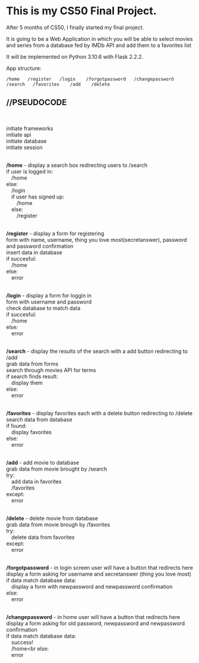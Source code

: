 # This is my CS50 Final Project. 

After 5 months of CS50, I finally started my final project. 

It is going to be a Web Application in which you will be able to select movies and series from a database fed by IMDb API and add them to a favorites list

It will be implemented on Python 3.10.6 with Flask 2.2.2.

App structure:

    /home   /register   /login    /forgotpassword   /changepassword   /search   /favorites    /add    /delete
  

<h2>//PSEUDOCODE</h2>
<br>

initiate frameworks<br>
initiate api<br>
initiate database<br>
initiate session<br>
<br>

**/home** - display a search box redirecting users to /search<br>
if user is logged in:<br>
&emsp;/home<br>
else:<br>
&emsp;/login<br>
&emsp;if user has signed up:<br>
&emsp;&emsp;/home<br>
&emsp;else:<br>
&emsp;&emsp;/register<br>
<br>        
        
**/register** - display a form for registering<br>
form with name, username, thing you love most(secretanswer), password and password confirmation<br>
insert data in database<br>
if succesful:<br>
&emsp;/home<br>
else:<br>
&emsp;error<br>
<br>

**/login** - display a form for loggin in<br>
form with username and password<br>
check database to match data<br>
if succesful:<br>
&emsp;/home<br>
else:<br>
&emsp;error<br>
<br>

**/search** - display the results of the search with a add button redirecting to /add<br>
grab data from forms<br>
search through movies API for terms<br>
if search finds result:<br>
&emsp;display them<br>
else:<br>
&emsp;error<br>
<br>

**/favorites** - display favorites each with a delete button redirecting to /delete<br>
search data from database<br>
if found:<br>
&emsp;display favorites<br>
else:<br>
&emsp;error<br>
<br>

**/add** - add movie to database<br>
grab data from movie brought by /search<br>
try:<br>
&emsp;add data in favorites<br>
&emsp;/favorites<br>
except:<br>
&emsp;error<br>
<br>

**/delete** - delete movie from database<br>
grab data from movie brough by /favorites<br>
try:<br>
&emsp;delete data from favorites<br>
except:<br>
&emsp;error<br>
<br>

**/forgotpassword** - in login screen user will have a button that redirects here<br>
display a form asking for username and secretanswer (thing you love most)<br>
if data match database data:<br>
&emsp;display a form with newpassword and newpassword confirmation<br>
else:<br>
&emsp;error<br>
<br>

**/changepassword** - in home user will have a button that redirects here<br>
display a form asking for old password, newpassword and newpassword confirmation<br>
if data match database data:<br>
&emsp;success!<br>
&emsp;/home<br
else:<br>
&emsp;error<br>

